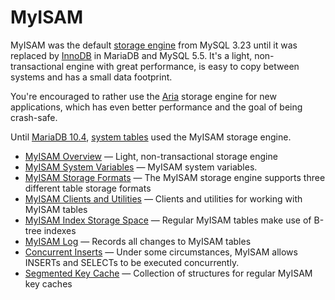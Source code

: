 # MyISAM

MyISAM was the default [storage engine](storage-engine) from MySQL 3.23 until it was replaced by [InnoDB](/columns-storage-engines-and-plugins/storage-engines/innodb/) in MariaDB and MySQL 5.5. It's a light, non-transactional engine with great performance, is easy to copy between systems and has a small data footprint.

You're encouraged to rather use the [Aria](/columns-storage-engines-and-plugins/storage-engines/aria/) storage engine for new applications, which has even better performance and the goal of being crash-safe.

Until [MariaDB 10.4](/kb/en/what-is-mariadb-104/), [system tables](/sql-statements-structure/sql-statements/administrative-sql-statements/system-tables/) used the MyISAM storage engine.

- [MyISAM Overview](/columns-storage-engines-and-plugins/storage-engines/myisam-storage-engine/myisam-overview/) — Light, non-transactional storage engine
- [MyISAM System Variables](/columns-storage-engines-and-plugins/storage-engines/myisam-storage-engine/myisam-system-variables/) — MyISAM system variables.
- [MyISAM Storage Formats](/columns-storage-engines-and-plugins/storage-engines/myisam-storage-engine/myisam-storage-formats/) — The MyISAM storage engine supports three different table storage formats
- [MyISAM Clients and Utilities](/clients-utilities/myisam-clients-and-utilities/) — Clients and utilities for working with MyISAM tables
- [MyISAM Index Storage Space](/columns-storage-engines-and-plugins/storage-engines/myisam-storage-engine/myisam-index-storage-space/) — Regular MyISAM tables make use of B-tree indexes
- [MyISAM Log](/mariadb-administration/server-monitoring-logs/myisam-log/) — Records all changes to MyISAM tables
- [Concurrent Inserts](/sql-statements-structure/sql-statements/data-manipulation/inserting-loading-data/concurrent-inserts/) — Under some circumstances, MyISAM allows INSERTs and SELECTs to be executed concurrently.
- [Segmented Key Cache](/replication/optimization-and-tuning/system-variables/segmented-key-cache/) — Collection of structures for regular MyISAM key caches